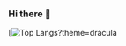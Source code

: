 ### Hi there 👋
[![Top Langs?theme=drácula](https://github-readme-stats.vercel.app/api/top-langs/?username=NachoideV2&langs_count=8)

<!--
**NachoideV2/NachoideV2** is a ✨ _special_ ✨ repository because its `README.md` (this file) appears on your GitHub profile.

Here are some ideas to get you started:

- 🔭 I’m currently working on ...
- 🌱 I’m currently learning ...
- 👯 I’m looking to collaborate on ...
- 🤔 I’m looking for help with ...
- 💬 Ask me about ...
- 📫 How to reach me: ...
- 😄 Pronouns: ...
- ⚡ Fun fact: ...
-->
